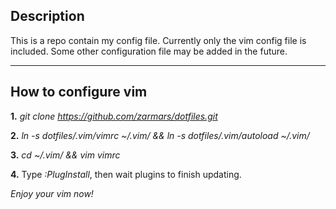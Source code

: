 ## Description
This is a repo contain my config file. Currently only the vim config file is included. Some other configuration file may be added in the future.
***
## How to configure vim

__1.__ _git clone https://github.com/zarmars/dotfiles.git_

__2.__ _ln -s dotfiles/.vim/vimrc ~/.vim/ && ln -s dotfiles/.vim/autoload ~/.vim/_

__3.__ _cd ~/.vim/ && vim vimrc_

__4.__ Type _:PlugInstall_, then wait plugins to finish updating.

_Enjoy your vim now!_
